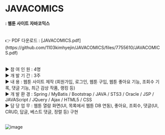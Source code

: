 # JAVACOMICS
#### : 웹툰 사이트 자바코믹스
<br>
👉 PDF 다운로드 : [JAVACOMICS.pdf](https://github.com/1103kimhyejin/JAVACOMICS/files/7755610/JAVACOMICS.pdf)

<br>
<br>



<br>
▶ 참 여 인 원 : 4명<br>
▶ 개 발 기 간 : 3주<br>
▶ 내       용 : 웹툰 사이트 제작 
                (회원가입, 로그인, 웹툰 구입, 웹툰 좋아요 기능, 조회수 기록, 댓글 기능, 최근 감상 작품, 랭킹 등)<br>
▶ 개 발 환 경 : Spring / MyBatis / Bootstrap / JAVA / STS3 / Oracle / JSP / JAVAScript / JQuery / Ajax / HTML5 / CSS<br>
▶ 담 당 업 무 : 웹툰 열람 화면(UI, 목록에서 웹툰 DB 연동), 좋아요, 조회수, 
                댓글(UI, CRUD, 답글, 베스트 댓글, 정렬 등) 구현<br>
<br>

![image](https://user-images.githubusercontent.com/84005648/146936157-f71a5de9-b171-41be-b44c-6d3def1683d3.png)


